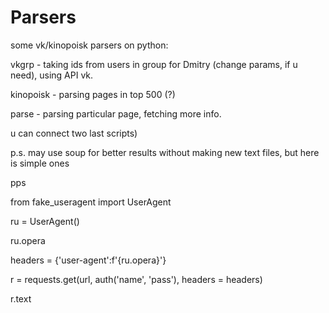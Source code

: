 # Parsers
some vk/kinopoisk parsers on python:

vkgrp - taking ids from users in group for Dmitry (change params, if u need), using API vk.

kinopoisk - parsing pages in top 500 (?)

parse - parsing particular page, fetching more info. 

u can connect two last scripts)



p.s. may use soup for better results without making new text files, but here is simple ones

pps 

from fake_useragent import UserAgent

ru = UserAgent()

ru.opera

headers = {'user-agent':f'{ru.opera}'}

r = requests.get(url, auth('name', 'pass'), headers = headers)

r.text

